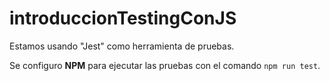 # introduccionTestingConJS

Estamos usando "Jest" como herramienta de pruebas.

Se configuro **NPM** para ejecutar las pruebas con el comando `npm run test`.

